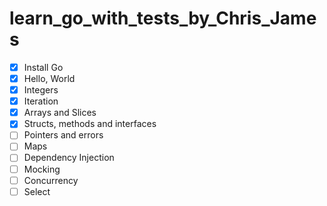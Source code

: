 # learn_go_with_tests_by_Chris_James

- [x] Install Go
- [x] Hello, World
- [x] Integers
- [x] Iteration
- [x] Arrays and Slices
- [x] Structs, methods and interfaces
- [ ] Pointers and errors
- [ ] Maps
- [ ] Dependency Injection
- [ ] Mocking
- [ ] Concurrency
- [ ] Select
